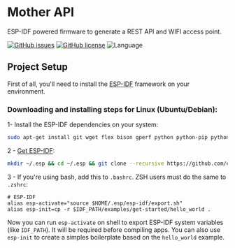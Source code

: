 # Mother API
ESP-IDF powered firmware to generate a REST API and WIFI access point.

[![GitHub issues](https://img.shields.io/github/issues/jrmmendes/mother_api)](https://github.com/jrmmendes/mother_api/issues)
[![GitHub license](https://img.shields.io/github/license/jrmmendes/mother_api)](https://github.com/jrmmendes/mother_api/blob/master/LICENSE)
![Language](https://img.shields.io/badge/langague-C-yellow)

## Project Setup
First of all, you'll need to install the [ESP-IDF](https://github.com/espressif/esp-idf) framework on your environment.

### Downloading and installing steps for Linux (Ubuntu/Debian):
1- Install the ESP-IDF dependencies on your system:
```sh
sudo apt-get install git wget flex bison gperf python python-pip python-setuptools python-serial python-click python-cryptography python-future python-pyparsing python-pyelftools cmake ninja-build ccache libffi-dev libssl-dev
```
2 - [Get ESP-IDF](https://docs.espressif.com/projects/esp-idf/en/latest/get-started/index.html#step-2-get-esp-idf):
```sh
mkdir ~/.esp && cd ~/.esp && git clone --recursive https://github.com/espressif/esp-idf.git 
```
3 - If you're using bash, add this to `.bashrc`. ZSH users must do the same to `.zshrc`:
```
# ESP-IDF
alias esp-activate="source $HOME/.esp/esp-idf/export.sh"
alias esp-init=cp -r $IDF_PATH/examples/get-started/hello_world .
```

Now you can run `esp-activate` on shell to export ESP-IDF system variables (like `IDF_PATH`). It will be required before compiling apps. You can also use `esp-init` to create a simples boilerplate based on the `hello_world` example.
